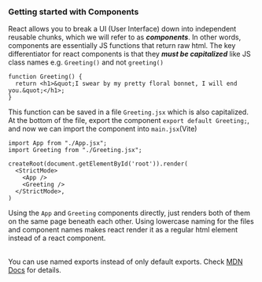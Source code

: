### Getting started with Components
React allows you to break a UI (User Interface) down into independent reusable chunks, which we will refer to as ***components***. 
In other words, components are essentially JS functions that return raw html. The key differentiator for react components is that they 
***must be capitalized*** like JS class names e.g. `Greeting()` and not `greeting()`
```JSX
function Greeting() {
  return <h1>&quot;I swear by my pretty floral bonnet, I will end you.&quot;</h1>;
}
```
This function can be saved in a file `Greeting.jsx` which is also capitalized. At the bottom of the file, export the component
`export default Greeting;`, and now we can import the component into `main.jsx`(Vite)
```JSX
import App from "./App.jsx";
import Greeting from "./Greeting.jsx";

createRoot(document.getElementById('root')).render(
  <StrictMode>
    <App />
    <Greeting />
  </StrictMode>,
)
```
Using the `App` and `Greeting` components directly, just renders both of them on the same page beneath each other. Using lowercase naming for the files 
and component names makes react render it as a regular html element instead of a react component. <br><br>

You can use named exports instead of only default exports. Check [MDN Docs](https://developer.mozilla.org/en-US/docs/Web/JavaScript/Reference/Statements/export#description) for details.